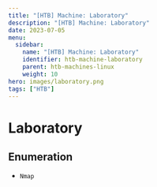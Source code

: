 ```yaml
---
title: "[HTB] Machine: Laboratory"
description: "[HTB] Machine: Laboratory"
date: 2023-07-05
menu:
  sidebar:
    name: "[HTB] Machine: Laboratory"
    identifier: htb-machine-laboratory
    parent: htb-machines-linux
    weight: 10
hero: images/laboratory.png
tags: ["HTB"]
---
```


# Laboratory
## Enumeration
- ```Nmap```
